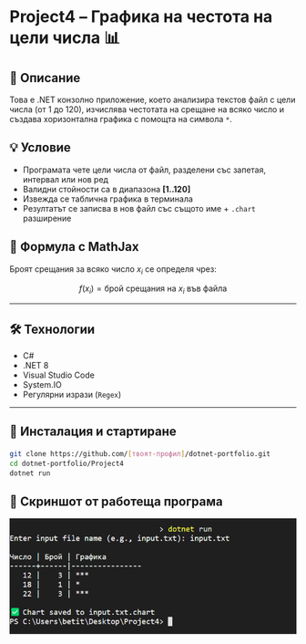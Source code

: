 # Project4 – Графика на честота на цели числа 📊

## 🧾 Описание  
Това е .NET конзолно приложение, което анализира текстов файл с цели числа (от 1 до 120), изчислява честотата на срещане на всяко число и създава хоризонтална графика с помощта на символа `*`.

## 💡 Условие  
- Програмата чете цели числа от файл, разделени със запетая, интервал или нов ред  
- Валидни стойности са в диапазона **[1..120]**  
- Извежда се таблична графика в терминала  
- Резултатът се записва в нов файл със същото име + `.chart` разширение

## 🧮 Формула с MathJax

Броят срещания за всяко число $x_i$ се определя чрез:

$$
f(x_i) = \text{брой срещания на } x_i \text{ във файла}
$$

---

## 🛠️ Технологии  
- C#  
- .NET 8  
- Visual Studio Code  
- System.IO  
- Регулярни изрази (`Regex`)

---

## 🧪 Инсталация и стартиране

```bash
git clone https://github.com/[твоят-профил]/dotnet-portfolio.git
cd dotnet-portfolio/Project4
dotnet run

```

## 📸 Скриншот от работеща програма  
![Примерен изглед](./screenshot.png)
